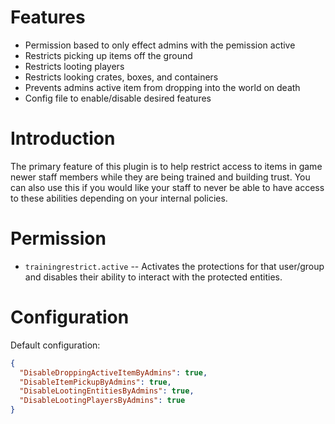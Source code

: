 # Features
- Permission based to only effect admins with the pemission active
- Restricts picking up items off the ground
- Restricts looting players
- Restricts looking crates, boxes, and containers
- Prevents admins active item from dropping into the world on death
- Config file to enable/disable desired features

# Introduction

The primary feature of this plugin is to help restrict access to items in game newer staff members while they are being trained and building trust. You can also use this if you would like your staff to never be able to have access to these abilities depending on your internal policies.

# Permission

- ```trainingrestrict.active``` -- Activates the protections for that user/group and disables their ability to interact with the protected entities.

# Configuration
Default configuration:

```json
{
  "DisableDroppingActiveItemByAdmins": true,
  "DisableItemPickupByAdmins": true,
  "DisableLootingEntitiesByAdmins": true,
  "DisableLootingPlayersByAdmins": true
}
```
